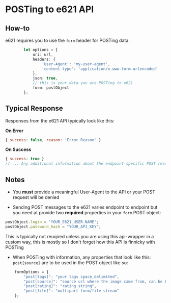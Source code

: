 # POSTing to e621 API

## How-to

e621 requires you to use the `form` header for POSTing data:

```typescript
        let options = {
            uri: url,
            headers: {
                'User-Agent': 'my-user-agent',
                'content-type': 'application/x-www-form-urlencoded'
            },
            json: true,
            // this is your data you are POSTing to e621
            form: postObject
        };
```

## Typical Response

Responses from the e621 API typically look like this:

**On Error**
```js
{ success: false, reason: 'Error Reason' }
```


**On Success**
```js
{ success: true }
// ... Any additional information about the endpoint-specific POST results will also be returned
```


## Notes

- You **must** provide a meaningful User-Agent to the API or your POST request will be denied

- Sending POST messages to the e621 varies endpoint to endpoint but you need at provide two **required** properties in your `form` POST object:

```typescript
postObject.login = "YOUR_E621_USER_NAME";
postObject.password_hash = "YOUR_API_KEY";
```

This is typically not reuqired unless you are using this api-wrapper in a custom way, this is mostly so I don't forget how this API is finnicky with POSTing

- When POSTing with information, any properties that look like this: `post[source]` are to be used in the POST object like so:

```typescript
    formOptions = {
        "post[tags]": "your tags space_delimited",
        "post[source]": "source url where the image came from, can be blank but is required",
        "post[rating]": "rating string",
        "post[file]": "multipart form/file stream"
    };
```
